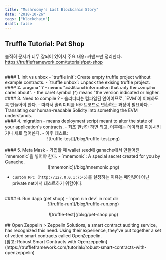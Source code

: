 ```yaml
---
title: "Mushroomy's Last Blockcahin Story"
date: "2018-10-26"
tags: ["blockchain"]
draft: false
---
```


## Truffle Tutorial: Pet Shop
솔직히 문서가 너무 잘되어 있어서 주요 내용+커맨드만 정리한다.
<br>
https://truffleframework.com/tutorials/pet-shop

<br>
#### 1. init vs unbox
- `truffle init`: Create empty truffle project without example contracts.
- `truffle unbox`: Unpack the exising truffle project.

<br>
#### 2. pragma^ ?
- means "additional information that only the compiler cares about".
- the caret symbol (^) means "the version indicated or higher.

<br>
#### 3. Need to compile ?
- 솔리디티는 컴파일된 언어이므로, `EVM`이 이해하도록 만들어야 한다.
- 따라서 솔리디티를 바이트코드로 변환하는 과정이 필요하다.
- Translating our human-readable Solidity into something the EVM understands.

<br>
#### 4. migration
- means deployment script meant to alter the state of your application's contracts.
- 최초 한번만 하면 되고, 이후에는 데이터를 이동시키거나 새로 덮어쓴다.
- 이후 테스트:

<br>
<center>![truffle-test](/blog/truffle-test.png)</center>

<br>
#### 5. Meta Mask
- 가입할 때 wallet seed에 ganache에서 만들어진 `mnemonic`을 넣어야 한다.
- `mnemonic`: A special secret created for you by Ganache.
<br>
<center>![mnemonic](/blog/mnemonic.png)</center>

- `custom RPC (http://127.0.0.1:7545)`를 설정하는 이유는 메인넷이 아닌 private net에서 테스트하기 위함이다.

<br>
#### 6. Run dapp (pet shop)
- `npm run dev` in root dir

<br>
<center>![truffle-run](/blog/truffle-run.png)</center>

<br>
<center>![truffle-test](/blog/pet-shop.png)</center>

<br>
## Open Zeppelin
> Zeppelin Solutions, a smart contract auditing service, has recognized this need. Using their experience, they've put together a set of vetted smart contracts called OpenZeppelin.

<br>
[참고: Robust Smart Contracts with Openzeppelin](https://truffleframework.com/tutorials/robust-smart-contracts-with-openzeppelin)